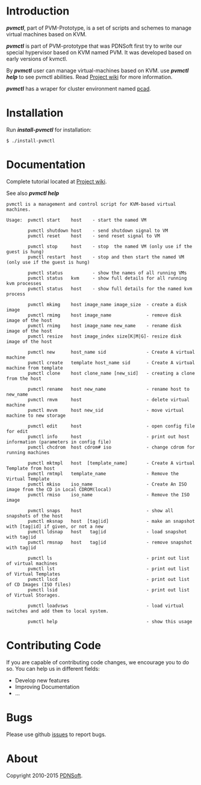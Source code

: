 # Introduction
**_pvmctl_**, part of PVM-Prototype, is a set of scripts and schemes to manage virtual machines based on KVM.

**_pvmctl_** is part of PVM-prototype that was PDNSoft first try to write our special hypervisor based on KVM named PVM. It was 
developed based on early versions of kvmctl.

By **_pvmctl_** user can manage virtual-machines based on KVM. use **_pvmctl help_** to see pvmctl abilities. Read [Project wiki](https://github.com/pdnsoft/pvmctl/wiki) for more information.

**_pvmctl_** has a wraper for cluster environment named [pcad](https://github.com/pdnsoft/pcad).

# Installation

Run **_install-pvmctl_** for installation:
```shell
$ ./install-pvmctl
```

# Documentation

Complete tutorial located at [Project wiki](https://github.com/pdnsoft/pvmctl/wiki).

See also **_pvmctl help_**
```shell
pvmctl is a management and control script for KVM-based virtual machines.

Usage:  pvmctl start    host    - start the named VM

        pvmctl shutdown host    - send shutdown signal to VM
        pvmctl reset    host    - send reset signal to VM

        pvmctl stop     host    - stop  the named VM (only use if the guest is hung)
        pvmctl restart  host    - stop and then start the named VM (only use if the guest is hung)

        pvmctl status           - show the names of all running VMs
        pvmctl status   kvm     - show full details for all running kvm processes
        pvmctl status   host    - show full details for the named kvm process

        pvmctl mkimg    host image_name image_size  - create a disk image
        pvmctl rmimg    host image_name             - remove disk image of the host
        pvmctl rnimg    host image_name new_name    - rename disk image of the host
        pvmctl resize   host image_index size[K|M|G]- resize disk image of the host

        pvmctl new      host_name sid               - Create A virtual machine
        pvmctl create   template host_name sid      - Create A virtual machine from template
        pvmctl clone    host clone_name [new_sid]   - creating a clone from the host

        pvmctl rename   host new_name               - rename host to new_name
        pvmctl rmvm     host                        - delete virtual machine
        pvmctl mvvm     host new_sid                - move virtual machine to new storage

        pvmctl edit     host                        - open config file for edit
        pvmctl info     host                        - print out host information (parameters in config file)
        pvmctl chcdrom  host cdrom# iso             - change cdrom for running machines

        pvmctl mktmpl   host  [template_name]       - Create A virtual Template from host
        pvmctl rmtmpl   template_name               - Remove the Virtual Template
        pvmctl mkiso    iso_name                    - Create An ISO image from the CD in Local CDROM(local)
        pvmctl rmiso    iso_name                    - Remove the ISO image

        pvmctl snaps    host                        - show all snapshots of the host
        pvmctl mksnap   host  [tag|id]              - make an snapshot with [tag|id] if given, or not a new
        pvmctl ldsnap   host   tag|id               - load snapshot with tag|id
        pvmctl rmsnap   host   tag|id               - remove snapshot with tag|id

        pvmctl ls                                   - print out list of virtual machines
        pvmctl lst                                  - print out list of Virtual Templates
        pvmctl lscd                                 - print out list of CD Images (ISO files)
        pvmctl lsid                                 - print out list of Virtual Storages.

        pvmctl loadvsws                             - load virtual switches and add them to local system.

        pvmctl help                                 - show this usage
```

# Contributing Code
If you are capable of contributing code changes, we encourage you to do so. You can help us in different fields:
* Develop new features
* Improving Documentation
* ... 

# Bugs
 Please use github [issues](https://github.com/pdnsoft/pvmctl/issues) to report bugs. 
# About
Copyright 2010-2015 [PDNSoft](http://www.pdnsoft.com).
